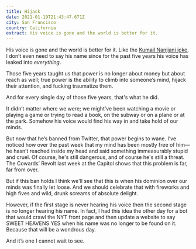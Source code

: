 ```yaml
---
title: Hijack
date: 2021-01-19T21:43:47.671Z
city: San Francisco
country: California
extract: His voice is gone and the world is better for it.
---
```

His voice is gone and the world is better for it. Like the [Kumail Nanjiani joke](https://twitter.com/kumailn/status/1253486486663475200?lang=en), I don’t even need to say his name since for the past five years his voice has leaked into _everything_. 

Those five years taught us that power is no longer about money but about reach as well; true power is the ability to climb into someone’s mind, hijack their attention, and fucking traumatize them. 

And for every single day of those five years, that's what he did. 

It didn’t matter where we were; we might’ve been watching a movie or playing a game or trying to read a book, on the subway or on a plane or at the park. Somehow his voice would find his way in and take hold of our minds. 

But now that he’s banned from Twitter, that power begins to wane. I’ve noticed how over the past week that my mind has been mostly free of him—he hasn’t reached inside my head and said something immeasurably stupid and cruel. Of course, he's still dangerous, and of course he's still a threat. The Cowards’ Revolt last week at the Capitol shows that this problem is far, far from over. 

But if this ban holds I think we'll see that this is when his dominion over our minds was finally let loose. And we should celebrate that with fireworks and high fives and wild, drunk screams of absolute delight.

However, if the first stage is never hearing his voice then the second stage is no longer hearing his name. In fact, I had this idea the other day for a bot that would crawl the NYT front page and then update a website to say SWEET HEAVENS YES when his name was no longer to be found on it. Because that will be a wondrous day. 

And it’s one I cannot wait to see. 